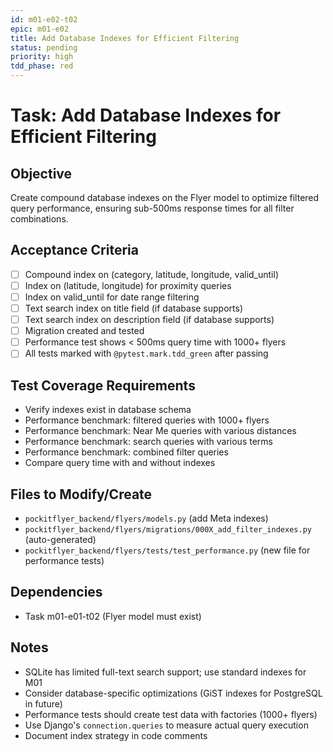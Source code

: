 ```yaml
---
id: m01-e02-t02
epic: m01-e02
title: Add Database Indexes for Efficient Filtering
status: pending
priority: high
tdd_phase: red
---
```


# Task: Add Database Indexes for Efficient Filtering

## Objective
Create compound database indexes on the Flyer model to optimize filtered query performance, ensuring sub-500ms response times for all filter combinations.

## Acceptance Criteria
- [ ] Compound index on (category, latitude, longitude, valid_until)
- [ ] Index on (latitude, longitude) for proximity queries
- [ ] Index on valid_until for date range filtering
- [ ] Text search index on title field (if database supports)
- [ ] Text search index on description field (if database supports)
- [ ] Migration created and tested
- [ ] Performance test shows < 500ms query time with 1000+ flyers
- [ ] All tests marked with `@pytest.mark.tdd_green` after passing

## Test Coverage Requirements
- Verify indexes exist in database schema
- Performance benchmark: filtered queries with 1000+ flyers
- Performance benchmark: Near Me queries with various distances
- Performance benchmark: search queries with various terms
- Performance benchmark: combined filter queries
- Compare query time with and without indexes

## Files to Modify/Create
- `pockitflyer_backend/flyers/models.py` (add Meta indexes)
- `pockitflyer_backend/flyers/migrations/000X_add_filter_indexes.py` (auto-generated)
- `pockitflyer_backend/flyers/tests/test_performance.py` (new file for performance tests)

## Dependencies
- Task m01-e01-t02 (Flyer model must exist)

## Notes
- SQLite has limited full-text search support; use standard indexes for M01
- Consider database-specific optimizations (GiST indexes for PostgreSQL in future)
- Performance tests should create test data with factories (1000+ flyers)
- Use Django's `connection.queries` to measure actual query execution
- Document index strategy in code comments
